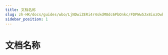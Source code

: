 ```yaml
---
title: 文档名称
slug: zh-HK/docs/guides/wbo/LjNDwiZERi4r4skdM8dc6PbOnkc/FDPWw5Jx8iozOwk0K0Sc5Vzxngd/G6IywVNy7izanCkpvEvcMFpdnmc
sidebar_position: 1
---
```



# 文档名称

